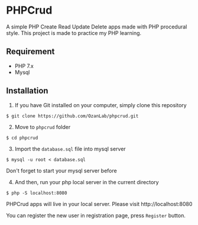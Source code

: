 # PHPCrud

A simple PHP Create Read Update Delete apps made with PHP procedural style. 
This project is made to practice my PHP learning.

## Requirement

* PHP 7.x
* Mysql

## Installation

1. If you have Git installed on your computer, simply clone this repository
```
$ git clone https://github.com/OzanLab/phpcrud.git
```
2. Move to `phpcrud` folder
```
$ cd phpcrud
```

3. Import the `database.sql` file into mysql server
```
$ mysql -u root < database.sql
```
Don't forget to start your mysql server before

4. And then, run your php local server in the current directory
```
$ php -S localhost:8080
```
PHPCrud apps will live in your local server.
Please visit http://localhost:8080

You can register the new user in registration page, press `Register` button.
